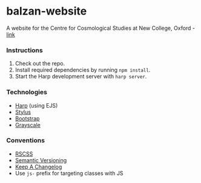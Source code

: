 # balzan-website
A website for the Centre for Cosmological Studies at New College, Oxford - [link](http://balzan.new.ox.ac.uk/)

### Instructions

1. Check out the repo.
2. Install required dependencies by running `npm install`.
3. Start the Harp development server with `harp server`.

### Technologies

- [Harp](http://harpjs.com) (using EJS)
- [Stylus](https://learnboost.github.io/stylus/)
- [Bootstrap](http://getbootstrap.com/)
- [Grayscale](https://ironsummitmedia.github.io/startbootstrap-grayscale/)

### Conventions

- [RSCSS](https://github.com/rstacruz/rscss)
- [Semantic Versioning](http://semver.org)
- [Keep A Changelog](http://keepachangelog.com/)
- Use `js-` prefix for targeting classes with JS 
